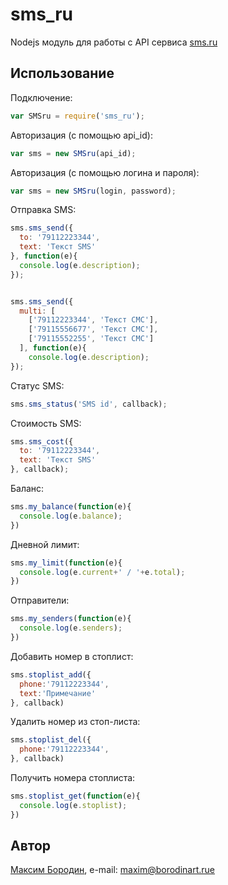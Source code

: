 sms_ru
======

Nodejs модуль для работы с API сервиса [sms.ru](http://sms.ru)


## Использование

Подключение:
```js
var SMSru = require('sms_ru');
```

Авторизация (с помощью api_id):
```js
var sms = new SMSru(api_id);
```

Авторизация (с помощью логина и пароля):
```js
var sms = new SMSru(login, password);
```

Отправка SMS:
```js
sms.sms_send({
  to: '79112223344',
  text: 'Текст SMS'
}, function(e){
  console.log(e.description);
});


sms.sms_send({
  multi: [
    ['79112223344', 'Текст СМС'],
    ['79115556677', 'Текст СМС'],
    ['79115552255', 'Текст СМС']
  ], function(e){
    console.log(e.description);
});
```

Статус SMS:
```js
sms.sms_status('SMS id', callback);
```

Стоимость SMS:
```js
sms.sms_cost({
  to: '79112223344',
  text: 'Текст SMS'
}, callback);
```

Баланс:
```js
sms.my_balance(function(e){
  console.log(e.balance);
})
```

Дневной лимит:

```js
sms.my_limit(function(e){
  console.log(e.current+' / '+e.total);
})
```

Отправители:
```js
sms.my_senders(function(e){
  console.log(e.senders);
})
```

Добавить номер в стоплист:
```js
sms.stoplist_add({
  phone:'79112223344',
  text:'Примечание'
}, callback)
```

Удалить номер из стоп-листа:
```js
sms.stoplist_del({
  phone:'79112223344',
}, callback)
```

Получить номера стоплиста:
```js
sms.stoplist_get(function(e){
  console.log(e.stoplist);
})
```

## Автор

[Максим Бородин](https://github.com/Borodin/), e-mail: [maxim@borodinart.rue](mailto:maxim@borodinart.ru)
